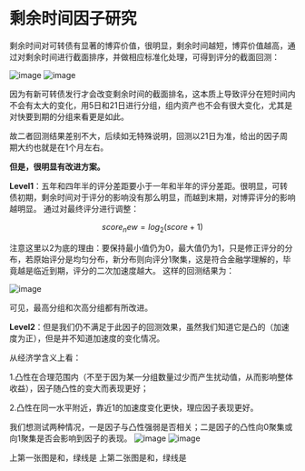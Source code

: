# 剩余时间因子研究

剩余时间对可转债有显著的博弈价值，很明显，剩余时间越短，博弈价值越高，通过对剩余时间进行截面排序，并做相应标准化处理，可得到评分的截面回测：

![image](https://github.com/ruanjz6235/cbond/assets/51026474/4784f500-52db-4ec8-8aeb-473a6bc64722)
![image](https://github.com/ruanjz6235/cbond/assets/51026474/fa05b931-dd57-4e7e-bd06-60f9f25355a6)

因为有新可转债发行才会改变剩余时间的截面排名，这本质上导致评分在短时间内不会有太大的变化，用5日和21日进行分组，组内资产也不会有很大变化，尤其是对快要到期的分组来看更是如此。

故二者回测结果差别不大，后续如无特殊说明，回测以21日为准，给出的因子周期大约也就是在1个月左右。

**但是，很明显有改进方案。**

**Level1**：五年和四年半的评分差距要小于一年和半年的评分差距。很明显，可转债初期，剩余时间对于评分的影响没有那么明显，而越到末期，对博弈评分的影响越明显。
通过对最终评分进行调整：

$$score_new = log_2(score + 1)$$

注意这里以2为底的理由：要保持最小值仍为0，最大值仍为1，只是修正评分的分布，若原始评分是均匀分布，新分布则向评分1聚集，这是符合金融学理解的，毕竟越是临近到期，评分的二次加速度越大。
这样的回测结果为：

![image](https://github.com/ruanjz6235/cbond/assets/51026474/ac315841-f43a-4d3e-84c4-56d1810e65ab)

可见，最高分组和次高分组都有所改进。

**Level2**：但是我们仍不满足于此因子的回测效果，虽然我们知道它是凸的（加速度为正），但是并不知道加速度的变化情况。

从经济学含义上看：

1.凸性在合理范围内（不至于因为某一分组数量过少而产生扰动值，从而影响整体收益），因子随凸性的变大而表现更好；

2.凸性在同一水平附近，靠近1的加速度变化更快，理应因子表现更好。

我们想测试两种情况，一是因子与凸性强弱是否相关；二是因子的凸性向0聚集或向1聚集是否会影响到因子的表现。
![image](https://github.com/ruanjz6235/cbond/assets/51026474/bdf964a7-ba67-480d-abb9-431d3ec4d0bb)
![image](https://github.com/ruanjz6235/cbond/assets/51026474/4f52c27a-b03e-4585-86e3-a6857ff517eb)

上第一张图是和，绿线是
上第二张图是和，绿线是









